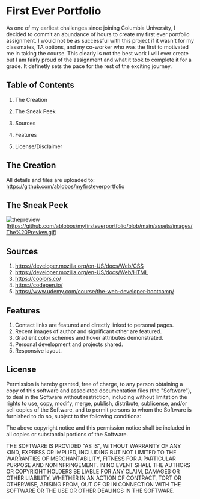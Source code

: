 
# First Ever Portfolio

As one of my earliest challenges since joining Columbia University, I decided to commit an abundance of hours to create my first ever portfolio assignment. I would not be as successful with this project if it wasn't for my classmates, TA options, and my co-worker who was the first to motivated me in taking the course. This clearly is not the best work I will ever create but I am fairly proud of the assignment and what it took to complete it for a grade. It definetly sets the pace for the rest of the exciting journey. 


## Table of Contents
1. The Creation

2. The Sneak Peek

3. Sources

4. Features

5. License/Disclaimer

## The Creation
All details and files are uploaded to: https://github.com/ablobos/myfirsteverportfolio
## The Sneak Peek

![thepreview](https://user-images.githubusercontent.com/117130907/202604146-dd56828b-5193-4b85-9dcc-04b97e4475dc.gif)
(https://github.com/ablobos/myfirsteverportfolio/blob/main/assets/images/The%20Preview.gif)


## Sources
1. https://developer.mozilla.org/en-US/docs/Web/CSS
2. https://developer.mozilla.org/en-US/docs/Web/HTML
3. https://coolors.co/
4. https://codepen.io/
5. https://www.udemy.com/course/the-web-developer-bootcamp/

## Features
1. Contact links are featured and directly linked to personal pages.
2. Recent images of author and significant other are featured.
3. Gradient color schemes and hover attributes demonstrated.
4. Personal development and projects shared.
5. Responsive layout.
## License

Permission is hereby granted, free of charge, to any person obtaining a copy of this software and associated documentation files (the "Software"), to deal in the Software without restriction, including without limitation the rights to use, copy, modify, merge, publish, distribute, sublicense, and/or sell copies of the Software, and to permit persons to whom the Software is furnished to do so, subject to the following conditions:

The above copyright notice and this permission notice shall be included in all copies or substantial portions of the Software.

THE SOFTWARE IS PROVIDED "AS IS", WITHOUT WARRANTY OF ANY KIND, EXPRESS OR IMPLIED, INCLUDING BUT NOT LIMITED TO THE WARRANTIES OF MERCHANTABILITY, FITNESS FOR A PARTICULAR PURPOSE AND NONINFRINGEMENT. IN NO EVENT SHALL THE AUTHORS OR COPYRIGHT HOLDERS BE LIABLE FOR ANY CLAIM, DAMAGES OR OTHER LIABILITY, WHETHER IN AN ACTION OF CONTRACT, TORT OR OTHERWISE, ARISING FROM, OUT OF OR IN CONNECTION WITH THE SOFTWARE OR THE USE OR OTHER DEALINGS IN THE SOFTWARE.
